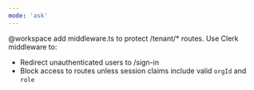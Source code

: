 ```yaml
---
mode: 'ask'
---
```


@workspace add middleware.ts to protect /tenant/\* routes. Use Clerk middleware to:

- Redirect unauthenticated users to /sign-in
- Block access to routes unless session claims include valid `orgId` and `role`
